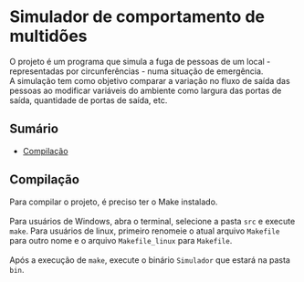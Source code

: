 # Simulador de comportamento de multidões
O projeto é um programa que simula a fuga de pessoas de um local - representadas por circunferências - numa situação de emergência. <br>
A simulação tem como objetivo comparar a variação no fluxo de saída das pessoas ao modificar variáveis do ambiente como largura das portas de saída, quantidade de portas de saída, etc.

## Sumário
- [Compilação](#compilação)

## Compilação
Para compilar o projeto, é preciso ter o Make instalado. <br> <br>
Para usuários de Windows, abra o terminal, selecione a pasta `src` e execute `make`. Para usuários de linux, primeiro renomeie o atual arquivo `Makefile` para outro nome e o arquivo `Makefile_linux` para `Makefile`.<br> <br>
Após a execução de `make`, execute o binário `Simulador` que estará na pasta `bin`.
